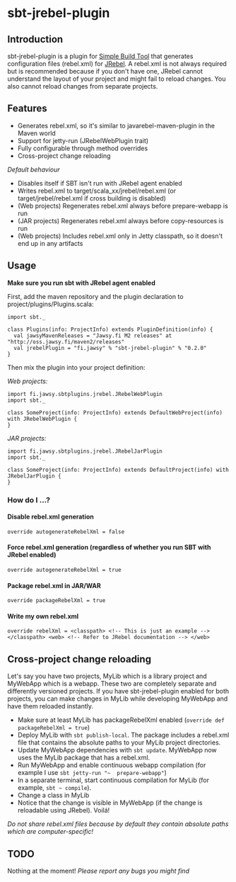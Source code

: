 sbt-jrebel-plugin
=================

## Introduction

sbt-jrebel-plugin is a plugin for [Simple Build Tool](http://code.google.com/p/simple-build-tool/) that generates configuration files (rebel.xml) for [JRebel](http://www.zeroturnaround.com/jrebel/). A rebel.xml is not always required but is recommended because if you don't have one, JRebel cannot understand the layout of your project and might fail to reload changes. You also cannot reload changes from separate projects.

## Features

+ Generates rebel.xml, so it's similar to javarebel-maven-plugin in the Maven world
+ Support for jetty-run (JRebelWebPlugin trait)
+ Fully configurable through method overrides
+ Cross-project change reloading

_Default behaviour_

+ Disables itself if SBT isn't run with JRebel agent enabled
+ Writes rebel.xml to target/scala\_xx/jrebel/rebel.xml (or target/jrebel/rebel.xml if cross building is disabled)
+ (Web projects) Regenerates rebel.xml always before prepare-webapp is run
+ (JAR projects) Regenerates rebel.xml always before copy-resources is run
+ (Web projects) Includes rebel.xml only in Jetty classpath, so it doesn't end up in any artifacts

## Usage

**Make sure you run sbt with JRebel agent enabled**

First, add the maven repository and the plugin declaration to project/plugins/Plugins.scala:

    import sbt._

    class Plugins(info: ProjectInfo) extends PluginDefinition(info) {
      val jawsyMavenReleases = "Jawsy.fi M2 releases" at "http://oss.jawsy.fi/maven2/releases"
      val jrebelPlugin = "fi.jawsy" % "sbt-jrebel-plugin" % "0.2.0"
    }


Then mix the plugin into your project definition:

_Web projects:_

    import fi.jawsy.sbtplugins.jrebel.JRebelWebPlugin
    import sbt._

    class SomeProject(info: ProjectInfo) extends DefaultWebProject(info) with JRebelWebPlugin {
    }

_JAR projects:_

    import fi.jawsy.sbtplugins.jrebel.JRebelJarPlugin
    import sbt._

    class SomeProject(info: ProjectInfo) extends DefaultProject(info) with JRebelJarPlugin {
    }

### How do I ...?

#### Disable rebel.xml generation

`override autogenerateRebelXml = false`

#### Force rebel.xml generation (regardless of whether you run SBT with JRebel enabled)

`override autogenerateRebelXml = true`

#### Package rebel.xml in JAR/WAR

`override packageRebelXml = true`

#### Write my own rebel.xml

`override rebelXml =
   <classpath>
     <!-- This is just an example -->
   </classpath>
   <web>
     <!-- Refer to JRebel documentation -->
   </web>`

## Cross-project change reloading

Let's say you have two projects, MyLib which is a library project and MyWebApp which is a webapp. These two are completely separate and differently versioned projects. If you have sbt-jrebel-plugin enabled for both projects, you can make changes in MyLib while developing MyWebApp and have them reloaded instantly.

+ Make sure at least MyLib has packageRebelXml enabled (`override def packageRebelXml = true`)
+ Deploy MyLib with `sbt publish-local`. The package includes a rebel.xml file that contains the absolute paths to your MyLib project directories.
+ Update MyWebApp dependencies with `sbt update`. MyWebApp now uses the MyLib package that has a rebel.xml.
+ Run MyWebApp and enable continuous webapp compilation (for example I use `sbt jetty-run "~  prepare-webapp"`)
+ In a separate terminal, start continuous compilation for MyLib (for example, `sbt ~ compile`).
+ Change a class in MyLib
+ Notice that the change is visible in MyWebApp (if the change is reloadable using JRebel). Voilá!

*Do not share rebel.xml files because by default they contain absolute paths which are computer-specific!*

## TODO

Nothing at the moment! _Please report any bugs you might find_
